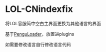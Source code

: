 # LOL-CNindexfix
将LOL官服简中空白主界面更换为其他语言的界面

基于[PenguLoader](https://github.com/PenguLoader/PenguLoader)，放置进plugins

如需要修改语言自行修改语言代码
